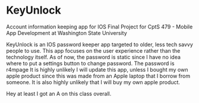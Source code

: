 # KeyUnlock

Account information keeping app for IOS
Final Project for CptS 479 - Mobile App Development at Washington State University

KeyUnlock is an IOS password keeper app targeted to older, less tech savvy people to use.
This app focuses on the user experience rather than the technology itself.
As of now, the password is static since I have no idea where to put a settings button to change password.
The password is r4mpage
It is highly unlikely I will update this app, unless I bought my own apple product since this was made from an Apple laptop that I borrow from someone.
It is also highly unlikely that I will buy my own apple product.

Hey at least I got an A on this class overall.

